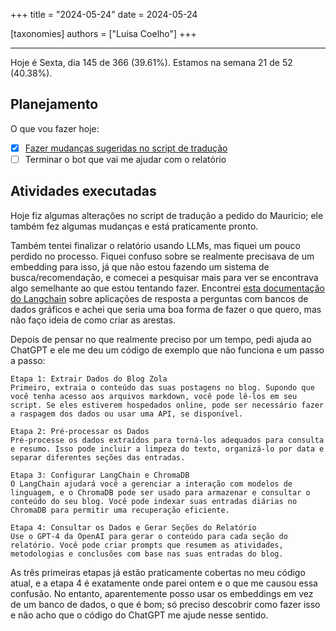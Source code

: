 +++
title = "2024-05-24"
date = 2024-05-24

[taxonomies]
authors = ["Luísa Coelho"]
+++

---

Hoje é Sexta, dia 145 de 366 (39.61%). Estamos na semana 21 de 52 (40.38%).

## Planejamento

O que vou fazer hoje:

- [x] [Fazer mudanças sugeridas no script de tradução](https://github.com/OmnicodeSolutions/blog/pull/184#pullrequestreview-2074109013)
- [ ] Terminar o bot que vai me ajudar com o relatório

## Atividades executadas

Hoje fiz algumas alterações no script de tradução a pedido do Mauricio; ele também fez algumas mudanças e está praticamente pronto.

Também tentei finalizar o relatório usando LLMs, mas fiquei um pouco perdido no processo. Fiquei confuso sobre se realmente precisava de um embedding para isso, já que não estou fazendo um sistema de busca/recomendação, e comecei a pesquisar mais para ver se encontrava algo semelhante ao que estou tentando fazer. Encontrei [esta documentação do Langchain](https://python.langchain.com/v0.2/docs/tutorials/graph/) sobre aplicações de resposta a perguntas com bancos de dados gráficos e achei que seria uma boa forma de fazer o que quero, mas não faço ideia de como criar as arestas.

Depois de pensar no que realmente preciso por um tempo, pedi ajuda ao ChatGPT e ele me deu um código de exemplo que não funciona e um passo a passo:

```
Etapa 1: Extrair Dados do Blog Zola
Primeiro, extraia o conteúdo das suas postagens no blog. Supondo que você tenha acesso aos arquivos markdown, você pode lê-los em seu script. Se eles estiverem hospedados online, pode ser necessário fazer a raspagem dos dados ou usar uma API, se disponível.

Etapa 2: Pré-processar os Dados
Pré-processe os dados extraídos para torná-los adequados para consulta e resumo. Isso pode incluir a limpeza do texto, organizá-lo por data e separar diferentes seções das entradas.

Etapa 3: Configurar LangChain e ChromaDB
O LangChain ajudará você a gerenciar a interação com modelos de linguagem, e o ChromaDB pode ser usado para armazenar e consultar o conteúdo do seu blog. Você pode indexar suas entradas diárias no ChromaDB para permitir uma recuperação eficiente.

Etapa 4: Consultar os Dados e Gerar Seções do Relatório
Use o GPT-4 da OpenAI para gerar o conteúdo para cada seção do relatório. Você pode criar prompts que resumem as atividades, metodologias e conclusões com base nas suas entradas do blog.
```

As três primeiras etapas já estão praticamente cobertas no meu código atual, e a etapa 4 é exatamente onde parei ontem e o que me causou essa confusão. No entanto, aparentemente posso usar os embeddings em vez de um banco de dados, o que é bom; só preciso descobrir como fazer isso e não acho que o código do ChatGPT me ajude nesse sentido.
